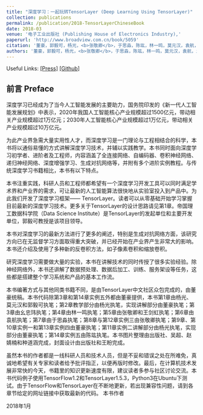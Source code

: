 ```yaml
---
title: "深度学习：一起玩转TensorLayer (Deep Learning Using TensorLayer)"
collection: publications
permalink: /publication/2018-TensorLayerChineseBook
date: 2018-03
venue: '电子工业出版社 (Publishing House of Electronics Industry),'
paperurl: 'http://www.broadview.com.cn/book/5059'
citation: '董豪，郭毅可，杨光，<b>张敬卿</b>，于思淼，陈竑，林一鸣，莫元汉，袁航，幺忠玮，吴超，王剑虹 (Hao Dong, Yike Guo, Guang Yang et al), 深度学习：一起玩转TensorLayer (Deep Learning Using TensorLayer), 电子工业出版社 (Publishing House of Electronics Industry), 2018 ISBN: 9787121326226'
authors: '董豪，郭毅可，杨光，<b>张敬卿</b>，于思淼，陈竑，林一鸣，莫元汉，袁航，幺忠玮，吴超，王剑虹 (Hao Dong, Yike Guo, Guang Yang et al)'
---
```


Useful Links: [\[Press\]](http://www.broadview.com.cn/book/5059) [\[Github\]](https://github.com/tensorlayer/chinese-book)

## 前言 Preface

深度学习已经成为了当今人工智能发展的主要助力，国务院印发的《新一代人工智能发展规划》中表示，2020年我国人工智能核心产业规模超过1500亿元，带动相关产业规模超过1万亿元；2030年人工智能核心产业规模超过1万亿元，带动相关产业规模超过10万亿元。

为此产业界急需大量实用性人才，而深度学习是一门理论与工程相结合的科学，本书将以通俗易懂的方式讲解深度学习技术，并辅以实践教学。本书同时面向深度学习初学者、进阶者及工程师，内容涵盖了全连接网络、自编码器、卷积神经网络、递归神经网络、深度增强学习、生成对抗网络等，并附有多个进阶实例教程。与传统深度学习书籍相比，本书有以下特点。

本书注重实践，科研人员和工程师都希望有一个深度学习开发工具可以同时满足学术界和产业界的需求，可让最新的人工智能算法很快地从实验室投入到产品中。为此我们开发了深度学习框架—— TensorLayer。读者可以从零基础开始学习掌握目前最新的深度学习技术。更多关于TensorLayer的设计思路请见第1章。帝国理工数据科学院（Data Science Institute）是TensorLayer的发起单位和主要开发单位，郭毅可教授是该项目领导。

本书对深度学习的最新方法进行了更多的阐述，特别是生成对抗网络方面，该研究方向已在无监督学习方面取得重大突破，并已经开始在产业界产生非常大的影响。本书还介绍及使用了多种新的反卷积方法，如子像素卷积和缩放卷积。

研究深度学习需要做大量的实验，本书在讲解技术的同时传授了很多实验经验。除神经网络外，本书还讲解了数据预处理、数据后加工、训练、服务架设等任务，这些都是搭建整个学习系统和产品的基本工作流。

本书编著方式与其他同类书籍不同，是由TensorLayer中文社区众包完成的，由董豪统稿。本书代码除第3章和第14章实例五外都由董豪提供，本书第1章由杨光、莫元汉和郭毅可执笔；第2章教学部分由杨光执笔，实现讲解部分由董豪执笔；第3章由幺忠玮执笔；第4章由林一鸣执笔；第5章由张敬卿和王剑虹执笔；第6章由袁航执笔；第7章由于思淼执笔；第8章与第12章实例三由张敬卿执笔；第9章、第10章实例一和第13章实例四由董豪执笔；第11章实例二讲解部分由杨光执笔，实现部分由董豪执笔；第14章实例五由陈竑执笔。本书图片整理由出版社、吴超、赵婧楠和种道涵完成，封面设计由出版社和王盼完成。

虽然本书的作者都是一线科研人员和技术人员，但是不妥和错误之处在所难免，真诚地希望有关专家和读者给予批评指正，以便再版时修改。最后，在计算机技术发展非常快的今天，书籍里的知识更新速度有限，建议读者多参与社区讨论交流。本书代码例子使用TensorFlow1.2和TensorLayer1.5.3，Python3在Ubuntu下测试。由于TensorFlow和TensorLayer在不断地更新，若出现兼容性问题，请到各章节给定的网址链接中获取最新的代码。
本书作者

2018年1月
